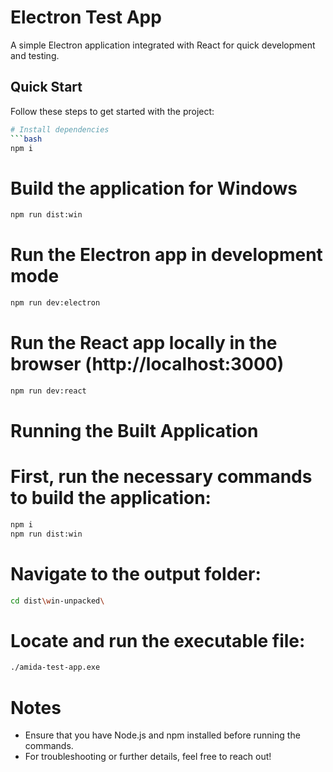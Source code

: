 # Electron Test App

A simple Electron application integrated with React for quick development and testing.

## Quick Start

Follow these steps to get started with the project:

```bash
# Install dependencies
```bash
npm i 
```

# Build the application for Windows
```bash
npm run dist:win
```

# Run the Electron app in development mode
```bash
npm run dev:electron
```

# Run the React app locally in the browser (http://localhost:3000)
```bash
npm run dev:react
```
# Running the Built Application

# First, run the necessary commands to build the application:
```bash
npm i
npm run dist:win
```
# Navigate to the output folder:
```bash
cd dist\win-unpacked\
```
# Locate and run the executable file:
```bash
./amida-test-app.exe
```

# Notes

- Ensure that you have Node.js and npm installed before running the commands.
- For troubleshooting or further details, feel free to reach out!
